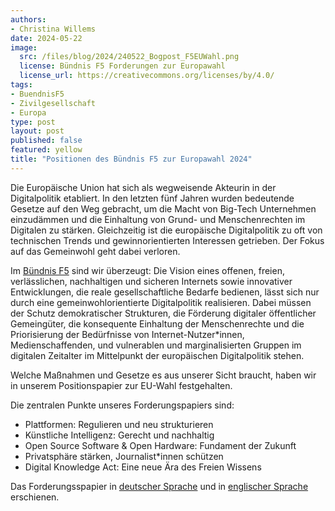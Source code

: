 ```yaml
---
authors:
- Christina Willems
date: 2024-05-22
image: 
  src: /files/blog/2024/240522_Bogpost_F5EUWahl.png
  license: Bündnis F5 Forderungen zur Europawahl
  license_url: https://creativecommons.org/licenses/by/4.0/
tags:
- BuendnisF5
- Zivilgesellschaft
- Europa
type: post
layout: post
published: false
featured: yellow
title: "Positionen des Bündnis F5 zur Europawahl 2024"
---
```

Die Europäische Union hat sich als wegweisende Akteurin in der Digitalpolitik etabliert. In den letzten fünf Jahren wurden bedeutende Gesetze auf den Weg gebracht, um die Macht von Big-Tech Unternehmen einzudämmen und die Einhaltung von Grund- und Menschenrechten im Digitalen zu stärken. Gleichzeitig ist die europäische Digitalpolitik zu oft von technischen Trends und gewinnorientierten Interessen getrieben. Der Fokus auf das Gemeinwohl geht dabei verloren.

Im [Bündnis F5](https://buendnis-f5.de/) sind wir überzeugt: Die Vision eines offenen, freien, verlässlichen, nachhaltigen und sicheren Internets sowie innovativer Entwicklungen, die reale gesellschaftliche Bedarfe bedienen, lässt sich nur durch eine gemeinwohlorientierte Digitalpolitik realisieren. Dabei müssen der Schutz demokratischer Strukturen, die Förderung digitaler öffentlicher Gemeingüter, die konsequente Einhaltung der Menschenrechte und die Priorisierung der Bedürfnisse von Internet-Nutzer*innen, Medienschaffenden, und vulnerablen und marginalisierten Gruppen im digitalen Zeitalter im Mittelpunkt der europäischen Digitalpolitik stehen.

Welche Maßnahmen und Gesetze es aus unserer Sicht braucht, haben wir in unserem Positionspapier zur EU-Wahl festgehalten.

Die zentralen Punkte unseres Forderungspapiers sind:
* Plattformen: Regulieren und neu strukturieren
* Künstliche Intelligenz: Gerecht und nachhaltig
* Open Source Software & Open Hardware: Fundament der Zukunft
* Privatsphäre stärken, Journalist*innen schützen
* Digital Knowledge Act: Eine neue Ära des Freien Wissens

Das Forderungsspapier in [deutscher Sprache](https://buendnis-f5.de/publikationen/2024-05-21-euforderungspapier) und in [englischer Sprache](https://buendnis-f5.de/publikationen/2024-05-21-positionsonthe2024europeanelections) erschienen.
